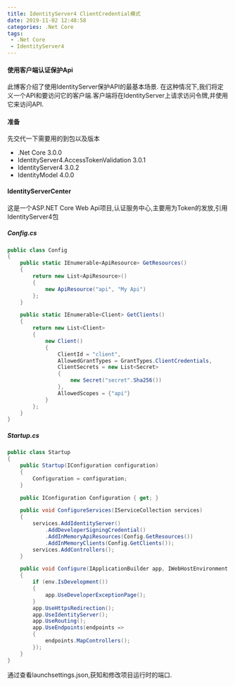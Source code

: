 ```yaml
---
title: IdentityServer4 ClientCredential模式
date: 2019-11-02 12:48:58
categories: .Net Core
tags:
 - .Net Core
 - IdentityServer4
---
```

#### 使用客户端认证保护Api

此博客介绍了使用IdentityServer保护API的最基本场景.
在这种情况下,我们将定义一个API和要访问它的客户端.客户端将在IdentityServer上请求访问令牌,并使用它来访问API.

#### 准备

先交代一下需要用的到包以及版本

* .Net Core 3.0.0
* IdentityServer4.AccessTokenValidation 3.0.1
* IdentityServer4 3.0.2
* IdentityModel 4.0.0

#### IdentityServerCenter

这是一个ASP.NET Core Web Api项目,认证服务中心,主要用为Token的发放,引用IdentityServer4包

<!--more-->

##### Config.cs

```cs
public class Config
{
    public static IEnumerable<ApiResource> GetResources()
    {
        return new List<ApiResource>()
        {
            new ApiResource("api", "My Api")
        };
    }

    public static IEnumerable<Client> GetClients()
    {
        return new List<Client>
        {
            new Client()
            {
                ClientId = "client",
                AllowedGrantTypes = GrantTypes.ClientCredentials,
                ClientSecrets = new List<Secret>
                {
                    new Secret("secret".Sha256())
                },
                AllowedScopes = {"api"}
            }
        };
    }
}
```

##### Startup.cs

```cs
public class Startup
{
    public Startup(IConfiguration configuration)
    {
        Configuration = configuration;
    }

    public IConfiguration Configuration { get; }

    public void ConfigureServices(IServiceCollection services)
    {
        services.AddIdentityServer()
            .AddDeveloperSigningCredential()
            .AddInMemoryApiResources(Config.GetResources())
            .AddInMemoryClients(Config.GetClients());
        services.AddControllers();
    }

    public void Configure(IApplicationBuilder app, IWebHostEnvironment env)
    {
        if (env.IsDevelopment())
        {
            app.UseDeveloperExceptionPage();
        }
        app.UseHttpsRedirection();
        app.UseIdentityServer();
        app.UseRouting();
        app.UseEndpoints(endpoints =>
        {
            endpoints.MapControllers();
        });
    }
}
```

通过查看launchsettings.json,获知和修改项目运行时的端口.
